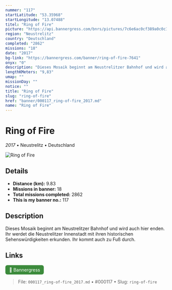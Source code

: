 ```yaml
---
nummer: "117"
startLatitude: "53.35968"
startLongitude: "13.07488"
titel: "Ring of Fire"
picture: "https://api.bannergress.com/bnrs/pictures/7c6e6ac0cf389a0c0c1536c9094d3b4d"
region: "Neustrelitz"
country: "Deutschland"
completed: "2862"
missions: "18"
date: "2017"
bg-link: "https://bannergress.com/banner/ring-of-fire-7641"
onyx: "0"
description: "Dieses Mosaik beginnt am Neustrelitzer Bahnhof und wird auch hier enden. Ihr werdet die Neustrelitzer Innenstadt mit ihren historischen Sehenswürdigkeiten erkunden. Ihr kommt auch zu Fuß durch."
lengthKMeters: "9,83"
umap: ""
missionDay: ""
notice: ""
title: "Ring of Fire"
slug: "ring-of-fire"
href: "banner/000117_ring-of-fire_2017.md"
name: "Ring of Fire"
---
```

# Ring of Fire

*2017* • Neustrelitz • Deutschland

![Ring of Fire](https://api.bannergress.com/bnrs/pictures/7c6e6ac0cf389a0c0c1536c9094d3b4d)



## Details
- **Distance (km):** 9.83
- **Missions in banner:** 18
- **Total missions completed:** 2862
- **This is my banner no.:** 117



## Description
Dieses Mosaik beginnt am Neustrelitzer Bahnhof und wird auch hier enden. Ihr werdet die Neustrelitzer Innenstadt mit ihren historischen Sehenswürdigkeiten erkunden. Ihr kommt auch zu Fuß durch.



## Links
<a href="https://bannergress.com/banner/ring-of-fire-7641" target="_blank" style="display:inline-block;margin-right:8px;padding:6px 12px;background:#3c8b3c;color:#fff;text-decoration:none;border-radius:6px;">🔗 Bannergress</a>



> File: `000117_ring-of-fire_2017.md`
> • #000117
> • Slug: `ring-of-fire`

